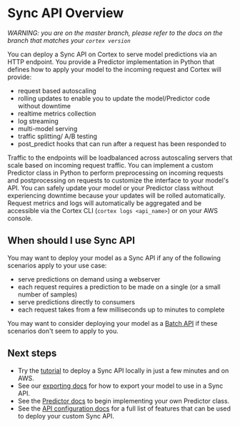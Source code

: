 # Sync API Overview

_WARNING: you are on the master branch, please refer to the docs on the branch that matches your `cortex version`_

You can deploy a Sync API on Cortex to serve model predictions via an HTTP endpoint. You provide a Predictor implementation in Python that defines how to apply your model to the incoming request and Cortex will provide:

- request based autoscaling
- rolling updates to enable you to update the model/Predictor code without downtime
- realtime metrics collection
- log streaming
- multi-model serving
- traffic splitting/ A/B testing
- post_predict hooks that can run after a request has been responded to



Traffic to the endpoints will be loadbalanced across autoscaling servers that scale based on incoming request traffic. You can implement a custom Predictor class in Python to perform preprocessing on incoming requests and postprocessing on requests to customize the interface to your model's API. You can safely update your model or your Predictor class without experiencing downtime because your updates will be rolled automatically. Request metrics and logs will automatically be aggregated and be accessible via the Cortex CLI (`cortex logs <api_name>`) or on your AWS console.

## When should I use Sync API

You may want to deploy your model as a Sync API if any of the following scenarios apply to your use case:

* serve predictions on demand using a webserver
* each request requires a prediction to be made on a single (or a small number of samples)
* serve predictions directly to consumers
* each request takes from a few milliseconds up to minutes to complete

You may want to consider deploying your model as a [Batch API](#batchapi.md) if these scenarios don't seem to apply to you.

## Next steps

<!-- CORTEX_VERSION_MINOR -->
* Try the [tutorial](../../examples/sklearn/iris-classifier/README.md) to deploy a Sync API locally in just a few minutes and on AWS.
* See our [exporting docs](../deployments/exporting.md) for how to export your model to use in a Sync API.
* See the [Predictor docs](syncapi/predictors.md) to begin implementing your own Predictor class.
* See the [API configuration docs](syncapi/api-configuration.md) for a full list of features that can be used to deploy your custom Sync API.
